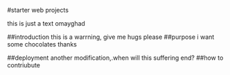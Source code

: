 #starter web projects

this is just a text omayghad

##introduction
this is a warrning, give me hugs please
##purpose
i want some chocolates thanks 

##deployment
another modification,.when will this suffering end?
##how to contriubute
